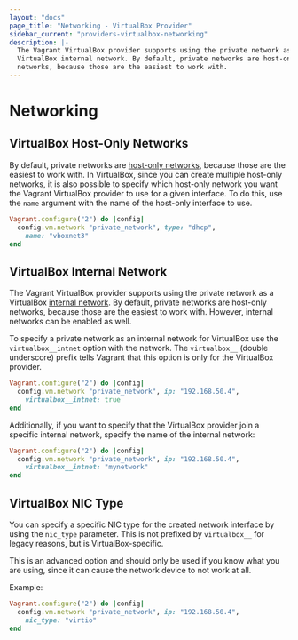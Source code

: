 ```yaml
---
layout: "docs"
page_title: "Networking - VirtualBox Provider"
sidebar_current: "providers-virtualbox-networking"
description: |-
  The Vagrant VirtualBox provider supports using the private network as a
  VirtualBox internal network. By default, private networks are host-only
  networks, because those are the easiest to work with.
---
```


# Networking

## VirtualBox Host-Only Networks

By default, private networks are [host-only networks](https://www.virtualbox.org/manual/ch06.html#network_hostonly),
because those are the easiest to work with. In VirtualBox, since you can
create multiple host-only networks, it is also possible to specify which
host-only network you want the Vagrant VirtualBox provider to use for
a given interface. To do this, use the `name` argument with the name of
the host-only interface to use.

```ruby
Vagrant.configure("2") do |config|
  config.vm.network "private_network", type: "dhcp",
    name: "vboxnet3"
end
```

## VirtualBox Internal Network

The Vagrant VirtualBox provider supports using the private network as a
VirtualBox [internal network](https://www.virtualbox.org/manual/ch06.html#network_internal).
By default, private networks are host-only networks, because those are the
easiest to work with. However, internal networks can be enabled as well.

To specify a private network as an internal network for VirtualBox
use the `virtualbox__intnet` option with the network. The `virtualbox__`
(double underscore) prefix tells Vagrant that this option is only for the
VirtualBox provider.

```ruby
Vagrant.configure("2") do |config|
  config.vm.network "private_network", ip: "192.168.50.4",
    virtualbox__intnet: true
end
```

Additionally, if you want to specify that the VirtualBox provider join
a specific internal network, specify the name of the internal network:

```ruby
Vagrant.configure("2") do |config|
  config.vm.network "private_network", ip: "192.168.50.4",
    virtualbox__intnet: "mynetwork"
end
```

## VirtualBox NIC Type

You can specify a specific NIC type for the created network interface
by using the `nic_type` parameter. This is not prefixed by `virtualbox__`
for legacy reasons, but is VirtualBox-specific.

This is an advanced option and should only be used if you know what
you are using, since it can cause the network device to not work at all.

Example:

```ruby
Vagrant.configure("2") do |config|
  config.vm.network "private_network", ip: "192.168.50.4",
    nic_type: "virtio"
end
```

